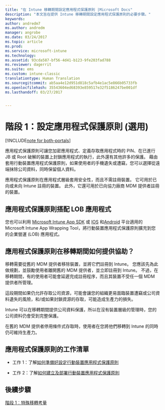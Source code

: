 ```yaml
---
title: "在 Intune 移轉期間設定應用程式保護原則 |Microsoft Docs"
description: "本文旨在提供 Intune 移轉期間設定應用程式保護原則的必要步驟。"
keywords: 
author: andredm7
ms.author: andredm
manager: angrobe
ms.date: 03/24/2017
ms.topic: article
ms.prod: 
ms.service: microsoft-intune
ms.technology: 
ms.assetid: 93cda587-bf56-4d41-b123-9fe203fad788
ms.reviewer: dagerrit
ms.suite: ems
ms.custom: intune-classic
translationtype: Human Translation
ms.sourcegitcommit: ab5aa4e12d951d818c5afb4e1ac5e866b05733fb
ms.openlocfilehash: 35543604ed68393e859517e32f5186247be001df
ms.lasthandoff: 03/27/2017


---
```


# <a name="phase-1-configure-app-protection-policies-optional"></a>階段 1：設定應用程式保護原則 (選用)

[!INCLUDE[note for both-portals](../includes/note-for-both-portals.md)]

應用程式保護原則可讓您加密應用程式、定義存取應用程式時的 PIN、在已進行 JB 或 Root 破解的裝置上封鎖應用程式的執行，此外還有其他許多的保護。 藉由套用行動裝置應用程式保護原則，如果使用者的手機遺失或遭竊，您可以選擇從遠端抹除公司資料，同時保留個人資料。

應用程式保護原則在應用程式層級套用安全性，而且不需註冊裝置。 它可用於已向或未向 Intune 註冊的裝置。 此外，它還可用於已向協力廠商 MDM 提供者註冊的裝置。

## <a name="app-protection-policies-with-lob-apps"></a>應用程式保護原則搭配 LOB 應用程式

您也可以利用 [Microsoft Intune App SDK](https://docs.microsoft.com/intune/deploy-use/use-the-sdk-to-enable-apps-for-mobile-application-management) 或 [IOS](https://www.microsoft.com/en-us/download/details.aspx?id=45218&751be11f-ede8-5a0c-058c-2ee190a24fa6=True) 和[Android](https://www.microsoft.com/en-us/download/details.aspx?id=47267) 平台適用的 Microsoft Intune App Wrapping Tool，將行動裝置應用程式保護原則擴充到您的企業營運 (LOB) 應用程式。

## <a name="how-do-app-protection-policies-help-during-migration"></a>應用程式保護原則在移轉期間如何提供協助？

移轉需要從舊的 MDM 提供者移除裝置，並將它們註冊到 Intune。 您應該先為此做規劃，並鼓勵使用者離開舊的 MDM 提供者，並立即註冊到 Intune。 不過，在移轉期間，有的使用者可能會延遲完成註冊程序，而且其裝置不受任一個 MDM 提供者所管理。

這段期間如果仍允許存取公司資源，可能會讓您的組織更易面臨裝置遭竊或公司資料遺失的風險，和/或如果封鎖資源的存取，可能造成生產力的損失。

Intune 可以在移轉期間提供公司資料保護，所以在沒有裝置層級的管理時，您的公司資料仍會受到完整保護。

在舊的 MDM 提供者停用條件式存取時，使用者在您將他們移轉到 Intune 的同時仍可維持生產力。

## <a name="task-list-for-app-protection-policies"></a>應用程式保護原則的工作清單

-   工作 1：了解[如何準備好設定行動裝置應用程式保護原則](https://docs.microsoft.com/en-us/intune/deploy-use/get-ready-to-configure-mobile-app-management-policies-with-microsoft-intune)

-   工作 2：了解[如何建立及部署行動裝置應用程式保護原則](https://docs.microsoft.com/en-us/intune/deploy-use/create-and-deploy-mobile-app-management-policies-with-microsoft-intune)

## <a name="next-steps"></a>後續步驟 

[階段 1︰特殊移轉考量](https://docs.microsoft.com/intune/plan-design/migration-phase1-special-migration-considerations)

